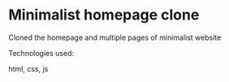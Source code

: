 # Minimalist homepage clone

Cloned the homepage and multiple pages of minimalist website

Technologies used:

html, css, js
